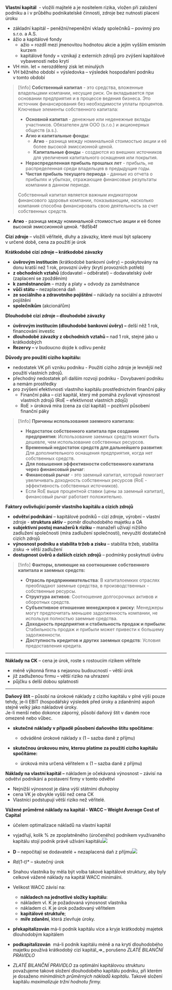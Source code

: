 **Vlastní kapitál**  - vložili majitelé a je nositelem rizika, vložen při založení podniku a i v průběhu podnikatelské činnosti, zdroje bez nutnosti placení úroku
- základní kapitál – peněžní/nepeněžní vklady společníků – povinný pro s.r.o. a A.S.
- ážio a kapitálové fondy
	-  ažio = rozdíl mezi jmenovitou hodnotou akcie a jejím vyšším emisním kurzem
	- kapitálové fondy = vznikají z externích zdrojů pro zvýšení kapitálové vybavenosti nebo krytí
- VH min. let = nerozdělený zisk let minulých
- VH běžného období = výsledovka – výsledek hospodaření podniku v tomto období

>[!info]
>**Собственный капитал** - это средства, вложенные владельцами компании, несущие риск. Он вкладывается при основании предприятия и в процессе ведения бизнеса. Это источник финансирования без необходимости уплаты процентов. Ключевые элементы собственного капитала:
>- **Основной капитал** - денежные или неденежные вклады участников. Обязателен для ООО (s.r.o.) и акционерных обществ (a.s.).
>- **Агио и капитальные фонды**:
>    - **Агио** - разница между номинальной стоимостью акции и её более высокой эмиссионной ценой.
>    - **Капитальные фонды** - создаются из внешних источников для увеличения капитального оснащения или покрытия.
>- **Нераспределенная прибыль прошлых лет** - прибыль, не распределенная среди владельцев в предыдущие годы.
>- **Чистая прибыль текущего периода** - данные из отчета о прибылях и убытках, отражающие финансовые результаты компании в данном периоде.
>
>Собственный капитал является важным индикатором финансового здоровья компании, показывающим, насколько компания способна финансировать свою деятельность за счет собственных средств.

 - **Агио** - разница между номинальной стоимостью акции и её более высокой эмиссионной ценой. ^8d5b4f

**Cizí zdroje** – vložili věřitelé, dluhy a závazky, které musí být splaceny v určené době, cena za použití je úrok

**Krátkodobé cizí zdroje – krátkodobé závazky**
- **úvěrovým institucím** (krátkodobé bankovní úvěry) – poskytovány na donu kratší než 1 rok, provozní úvěry (krytí provozních potřeb)
- **z obchodních vztahů** (dodavatel – odběratel) – dodavatelský úvěr (zaplacení se zpožděním)
- **k zaměstnancům** – mzdy a platy + odvody za zaměstnance
- **vůči státu** – nezaplacená daň
- **ze sociálního a zdravotního pojištění** – náklady na sociální a zdravotní pojištění 
- **společníkům** (akcionářům)

**Dlouhodobé cizí zdroje – dlouhodobé závazky**
- **úvěrovým institucím (dlouhodobé bankovní úvěry) –** delší něž 1 rok, financování investic
- **dlouhodobé závazky z obchodních vztahů –** nad 1 rok, stejné jako u krátkodobých
- **Rezervy –** v budoucno dojde k odlivu peněz


**Důvody pro použití cizího kapitálu:**

- nedostatek VK při vzniku podniku - Použití cizího zdroje je levnější než použití vlastních zdrojů.
- přechodný nedostatek při dalším rozvoji podniku - Dovybavení podniku a nemám prostředky
- pro zvýšení efektivnosti vlastního kapitálu prostřednictvím finanční páky
	- Finanční páka – cizí kapitál, který mě pomáhá zvyšovat výnosnost vlastních zdrojů (RoE – efektivnost vlastních zdojů)
	- RoE > úroková míra (cena za cizí kapitál) – pozitivní působení finanční páky

>[!info]
>**Причины использования заемного капитала:**
>
>- **Недостаток собственного капитала при создании предприятия**: Использование заемных средств может быть дешевле, чем использование собственных ресурсов.
>- **Временный недостаток средств для дальнейшего развития**: Для дополнительного оснащения предприятия, когда нет собственных средств.
>- **Для повышения эффективности собственного капитала через финансовый рычаг**:
  >  - **Финансовый рычаг** - это заемный капитал, который помогает увеличивать доходность собственных ресурсов (RoE - эффективность собственных источников).
>	-  Если RoE выше процентной ставки (цены за заемный капитал), финансовый рычаг работает положительно.

**Faktory ovlivňující poměr vlastního kapitálu a cizích zdrojů**
- **odvětví podnikání** – kapitálové podniků – cizí zdroje, výrobní – vlastní zdroje
- **struktura aktiv** – poměr dlouhodobého majetku a OA
- **subjektivní postoj manažerů k riziku** – manažeři užívají nižšího zadlužení společnosti (míra zadlužení společnosti), nevyužití dostatečně cizích zdrojů
- **výnosnost podniku a stabilita tržeb a zisku** – stabilita tržeb, stabilita zisku -> větší zadlužení
- **dostupnost úvěrů a dalších cizích zdrojů** – podmínky poskytnutí úvěru

>[!info]
>**Факторы, влияющие на соотношение собственного капитала и заемных средств:**
>
>- **Отрасль предпринимательства**: В капиталоемких отраслях преобладают заемные средства, в производственных - собственные ресурсы.
>- **Структура активов**: Соотношение долгосрочных активов и оборотных средств.
>- **Субъективное отношение менеджеров к риску**: Менеджеры могут предпочитать меньшее задолженность компании, не используя полностью заемные средства.
>- **Доходность предприятия и стабильность продаж и прибыли**: Стабильность продаж и прибыли может привести к большему задолженности.
>- **Доступность кредитов и других заемных средств**: Условия предоставления кредита.

---

**Náklady na CK** – cena je úrok, roste s rostoucím rizikem věřitele
- méně výkonná firma s nejasnou budoucností – větší úrok
- již zadluženou firmu – větší riziko na uhrazení
- půjčku s delší dobou splatnosti



---

**Daňový štít** – působí na úrokové náklady z cizího kapitálu v plné výši pouze tehdy, je-li EBIT (hospodářský výsledek před úroky a zdaněním) aspoň stejně velký jako nákladové úroky.  
Je-li menší nebo dokonce záporný, působí daňový štít v daném roce omezeně nebo vůbec.

-  **skutečné náklady v případě působení daňového štítu spočítáme**:
	- odváděné úrokové náklady x (1 – sazba daně z příjmu)

- **skutečnou úrokovou míru, kterou platíme za použití cizího kapitálu spočítáme:**
	- úroková míra určená věřitelem x (1 – sazba daně z příjmu)

**Náklady na vlastní kapitál –** nákladem je očekávaná výnosnost – závisí na odvětví podnikání a postavení firmy v tomto odvětví

- Nejnižší výnosnost je dána výší státními dluhopisy
- cena VK je obvykle vyšší než cena CK
- Vlastníci podstupují větší riziko než věřitelé.

**Vážené průměrné náklady na kapitál - WACC – Weight Average Cost of Capital**

- účelem optimalizace nákladů na vlastní kapitál

- vyjadřují, kolik % ze zpoplatněného (úročeného) podnikem využívaného kapitálu stojí podnik právě užívání kapitálu![](file:///C:/Users/SHADOW/AppData/Local/Packages/oice_16_974fa576_32c1d314_10ff/AC/Temp/msohtmlclip1/01/clip_image002.jpg)

- **D** – nepočítají se dodavatelé + nezaplacená daň z příjmu![](file:///C:/Users/SHADOW/AppData/Local/Packages/oice_16_974fa576_32c1d314_10ff/AC/Temp/msohtmlclip1/01/clip_image004.jpg)

- **Rd*(1-t)** – skutečný úrok
- Snahou vlastníka by měla být volba takové kapitálové struktury, aby byly celkové vážené náklady na kapitál WACC minimální.

- Velikost WACC závisí na:
	- **nákladech na jednotlivé složky kapitálu**:
	- nákladem vl. K je požadovaná výnosnost vlastníka
	- nákladem ci. K je úrok požadovaný věřitelem
	- **kapitálové struktuře**;
	- **míře zdanění**, která zlevňuje úroky.

- **překapitalizován** má-li podnik kapitálu více a kryje krátkodobý majetek dlouhodobým kapitálem

- **podkapitalizován**  má-li podnik kapitálu méně a na krytí dlouhodobého majetku používá krátkodobý cizí kapitál_⇒_ porušeno _ZLATÉ BILANČNÍ PRAVIDLO_

- _ZLATÉ BILANČNÍ PRAVIDLO_ za optimální kapitálovou strukturu považujeme takové složení dlouhodobého kapitálu podniku, při kterém je dosaženo _minimálních průměrných nákladů kapitálu_. Takové složení kapitálu _maximalizuje tržní hodnotu firmy._